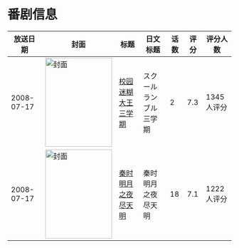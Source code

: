 # 番剧信息

|放送日期|封面|标题|日文标题|话数|评分|评分人数|
|---|---|---|---|---|---|---|
|2008-07-17|<img src="//lain.bgm.tv/pic/cover/c/44/a2/1879_2bWOg.jpg" alt="封面" style="width:150px;height:200px;object-fit:cover;">|[校园迷糊大王 三学期](https://bangumi.tv/subject/1879)|スクールランブル 三学期|2|7.3|1345人评分|
|2008-07-17|<img src="//lain.bgm.tv/pic/cover/c/44/ac/2769_H6YNj.jpg" alt="封面" style="width:150px;height:200px;object-fit:cover;">|[秦时明月之夜尽天明](https://bangumi.tv/subject/2769)|秦时明月之夜尽天明|18|7.1|1222人评分|
